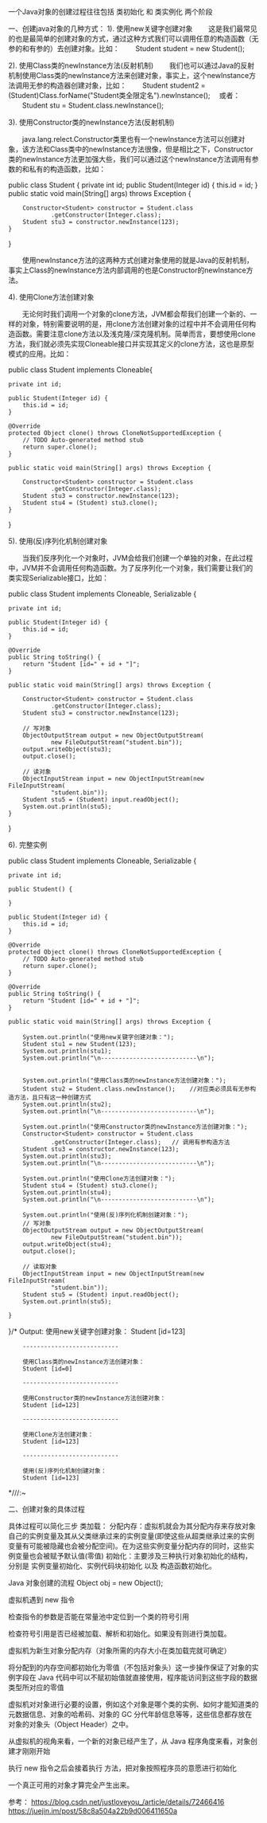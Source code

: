 一个Java对象的创建过程往往包括 类初始化 和 类实例化 两个阶段



一、创建java对象的几种方式：
1). 使用new关键字创建对象
　　这是我们最常见的也是最简单的创建对象的方式，通过这种方式我们可以调用任意的构造函数（无参的和有参的）去创建对象。比如：
　　Student student = new Student();

2). 使用Class类的newInstance方法(反射机制)
　　我们也可以通过Java的反射机制使用Class类的newInstance方法来创建对象，事实上，这个newInstance方法调用无参的构造器创建对象，比如：
　　Student student2 = (Student)Class.forName("Student类全限定名").newInstance();　
或者：
　　Student stu = Student.class.newInstance();

3). 使用Constructor类的newInstance方法(反射机制)

　　java.lang.relect.Constructor类里也有一个newInstance方法可以创建对象，该方法和Class类中的newInstance方法很像，但是相比之下，Constructor类的newInstance方法更加强大些，我们可以通过这个newInstance方法调用有参数的和私有的构造函数，比如：

public class Student {
    private int id;
    public Student(Integer id) {
        this.id = id;
    }
    public static void main(String[] args) throws Exception {

        Constructor<Student> constructor = Student.class
                .getConstructor(Integer.class);
        Student stu3 = constructor.newInstance(123);
    }
}

　　使用newInstance方法的这两种方式创建对象使用的就是Java的反射机制，事实上Class的newInstance方法内部调用的也是Constructor的newInstance方法。

4). 使用Clone方法创建对象

　　无论何时我们调用一个对象的clone方法，JVM都会帮我们创建一个新的、一样的对象，特别需要说明的是，用clone方法创建对象的过程中并不会调用任何构造函数。需要注意clone方法以及浅克隆/深克隆机制。简单而言，要想使用clone方法，我们就必须先实现Cloneable接口并实现其定义的clone方法，这也是原型模式的应用。比如：

public class Student implements Cloneable{

    private int id;

    public Student(Integer id) {
        this.id = id;
    }

    @Override
    protected Object clone() throws CloneNotSupportedException {
        // TODO Auto-generated method stub
        return super.clone();
    }

    public static void main(String[] args) throws Exception {

        Constructor<Student> constructor = Student.class
                .getConstructor(Integer.class);
        Student stu3 = constructor.newInstance(123);
        Student stu4 = (Student) stu3.clone();
    }
}

5). 使用(反)序列化机制创建对象

　　当我们反序列化一个对象时，JVM会给我们创建一个单独的对象，在此过程中，JVM并不会调用任何构造函数。为了反序列化一个对象，我们需要让我们的类实现Serializable接口，比如：

public class Student implements Cloneable, Serializable {

    private int id;

    public Student(Integer id) {
        this.id = id;
    }

    @Override
    public String toString() {
        return "Student [id=" + id + "]";
    }

    public static void main(String[] args) throws Exception {

        Constructor<Student> constructor = Student.class
                .getConstructor(Integer.class);
        Student stu3 = constructor.newInstance(123);

        // 写对象
        ObjectOutputStream output = new ObjectOutputStream(
                new FileOutputStream("student.bin"));
        output.writeObject(stu3);
        output.close();

        // 读对象
        ObjectInputStream input = new ObjectInputStream(new FileInputStream(
                "student.bin"));
        Student stu5 = (Student) input.readObject();
        System.out.println(stu5);
    }
}

6). 完整实例

public class Student implements Cloneable, Serializable {

    private int id;

    public Student() {

    }

    public Student(Integer id) {
        this.id = id;
    }

    @Override
    protected Object clone() throws CloneNotSupportedException {
        // TODO Auto-generated method stub
        return super.clone();
    }

    @Override
    public String toString() {
        return "Student [id=" + id + "]";
    }

    public static void main(String[] args) throws Exception {

        System.out.println("使用new关键字创建对象：");
        Student stu1 = new Student(123);
        System.out.println(stu1);
        System.out.println("\n---------------------------\n");


        System.out.println("使用Class类的newInstance方法创建对象：");
        Student stu2 = Student.class.newInstance();    //对应类必须具有无参构造方法，且只有这一种创建方式
        System.out.println(stu2);
        System.out.println("\n---------------------------\n");

        System.out.println("使用Constructor类的newInstance方法创建对象：");
        Constructor<Student> constructor = Student.class
                .getConstructor(Integer.class);   // 调用有参构造方法
        Student stu3 = constructor.newInstance(123);   
        System.out.println(stu3);
        System.out.println("\n---------------------------\n");

        System.out.println("使用Clone方法创建对象：");
        Student stu4 = (Student) stu3.clone();
        System.out.println(stu4);
        System.out.println("\n---------------------------\n");

        System.out.println("使用(反)序列化机制创建对象：");
        // 写对象
        ObjectOutputStream output = new ObjectOutputStream(
                new FileOutputStream("student.bin"));
        output.writeObject(stu4);
        output.close();

        // 读取对象
        ObjectInputStream input = new ObjectInputStream(new FileInputStream(
                "student.bin"));
        Student stu5 = (Student) input.readObject();
        System.out.println(stu5);

    }
}/* Output: 
        使用new关键字创建对象：
        Student [id=123]

        ---------------------------

        使用Class类的newInstance方法创建对象：
        Student [id=0]

        ---------------------------

        使用Constructor类的newInstance方法创建对象：
        Student [id=123]

        ---------------------------

        使用Clone方法创建对象：
        Student [id=123]

        ---------------------------

        使用(反)序列化机制创建对象：
        Student [id=123]
*///:~



二、创建对象的具体过程

具体过程可以简化三步
类加载：
分配内存：虚拟机就会为其分配内存来存放对象自己的实例变量及其从父类继承过来的实例变量(即使这些从超类继承过来的实例变量有可能被隐藏也会被分配空间)。在为这些实例变量分配内存的同时，这些实例变量也会被赋予默认值(零值)
初始化：主要涉及三种执行对象初始化的结构，分别是 实例变量初始化、实例代码块初始化 以及 构造函数初始化。



















Java 对象创建的流程
Object obj = new Object();

虚拟机遇到 new 指令

检查指令的参数是否能在常量池中定位到一个类的符号引用

检查符号引用是否已经被加载、解析和初始化。如果没有则进行类加载。

虚拟机为新生对象分配内存（对象所需的内存大小在类加载完就可确定）

将分配到的内存空间都初始化为零值（不包括对象头）这一步操作保证了对象的实例字段在 Java 代码中可以不赋初始值就直接使用，程序能访问到这些字段的数据类型所对应的零值

虚拟机对对象进行必要的设置，例如这个对象是哪个类的实例、如何才能知道类的元数据信息、对象的哈希码、对象的 GC 分代年龄信息等等，这些信息都存放在对象的对象头（Object Header）之中。

从虚拟机的视角来看，一个新的对象已经产生了，从 Java 程序角度来看，对象创建才刚刚开始

执行 new 指令之后会接着执行 方法，把对象按照程序员的意愿进行初始化

一个真正可用的对象才算完全产生出来。

参考：
https://blog.csdn.net/justloveyou_/article/details/72466416
https://juejin.im/post/58c8a504a22b9d006411650a